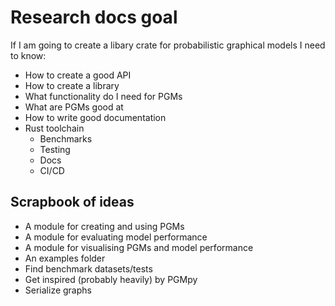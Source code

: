 # Research docs goal

If I am going to create a libary crate for probabilistic graphical models I need to know:

- How to create a good API
- How to create a library
- What functionality do I need for PGMs
- What are PGMs good at
- How to write good documentation
- Rust toolchain
  - Benchmarks
  - Testing
  - Docs
  - CI/CD

## Scrapbook of ideas

- A module for creating and using PGMs
- A module for evaluating model performance
- A module for visualising PGMs and model performance
- An examples folder
- Find benchmark datasets/tests
- Get inspired (probably heavily) by PGMpy
- Serialize graphs

